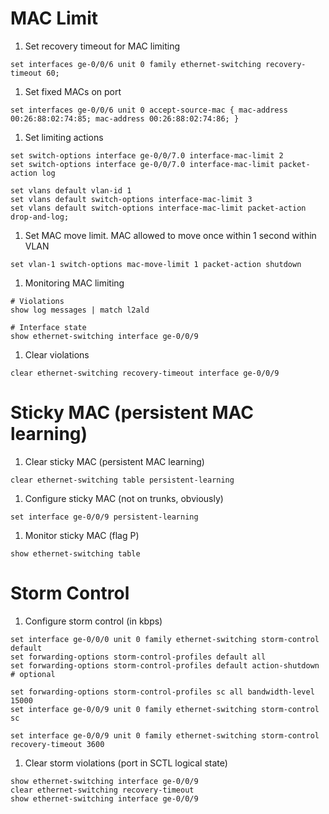 # MAC Limit

1. Set recovery timeout for MAC limiting

```
set interfaces ge-0/0/6 unit 0 family ethernet-switching recovery-timeout 60;
```

1.  Set fixed MACs on port

```
set interfaces ge-0/0/6 unit 0 accept-source-mac { mac-address 00:26:88:02:74:85; mac-address 00:26:88:02:74:86; }
```

1. Set limiting actions

```
set switch-options interface ge-0/0/7.0 interface-mac-limit 2 
set switch-options interface ge-0/0/7.0 interface-mac-limit packet-action log

set vlans default vlan-id 1
set vlans default switch-options interface-mac-limit 3
set vlans default switch-options interface-mac-limit packet-action drop-and-log;
```

1. Set MAC move limit. MAC allowed to move once within 1 second within VLAN

```
set vlan-1 switch-options mac-move-limit 1 packet-action shutdown
```

1. Monitoring MAC limiting

```
# Violations
show log messages | match l2ald

# Interface state
show ethernet-switching interface ge-0/0/9
```

1. Clear violations

```
clear ethernet-switching recovery-timeout interface ge-0/0/9
```

# Sticky MAC (persistent MAC learning)

1. Clear sticky MAC (persistent MAC learning)

```
clear ethernet-switching table persistent-learning
```

1. Configure sticky MAC (not on trunks, obviously)

```
set interface ge-0/0/9 persistent-learning
```

1. Monitor sticky MAC (flag P)

```
show ethernet-switching table
```

# Storm Control

1. Configure storm control (in kbps)

```
set interface ge-0/0/0 unit 0 family ethernet-switching storm-control default
set forwarding-options storm-control-profiles default all
set forwarding-options storm-control-profiles default action-shutdown # optional

set forwarding-options storm-control-profiles sc all bandwidth-level 15000
set interface ge-0/0/9 unit 0 family ethernet-switching storm-control sc

set interface ge-0/0/9 unit 0 family ethernet-switching storm-control recovery-timeout 3600
```

1. Clear storm violations (port in SCTL logical state)

```
show ethernet-switching interface ge-0/0/9
clear ethernet-switching recovery-timeout
show ethernet-switching interface ge-0/0/9
```


